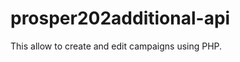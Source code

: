 prosper202additional-api
========================

This allow to create and edit campaigns using PHP. 
